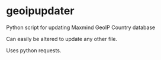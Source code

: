 geoipupdater
============

Python script for updating Maxmind GeoIP Country database

Can easily be altered to update any other file.

Uses python requests.
